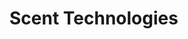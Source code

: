 # Scent Technologies
<div class="glitch-embed-wrap" style="height: 420px; width: 100%;"><iframesrc="https://glitch.com/embed/#!/embed/scent-technologies?path=README.md&previewSize=0"title="scent-technologies on Glitch"allow="geolocation; microphone; camera; midi; vr; encrypted-media"style="height: 100%; width: 100%; border: 0;"></iframe></div>